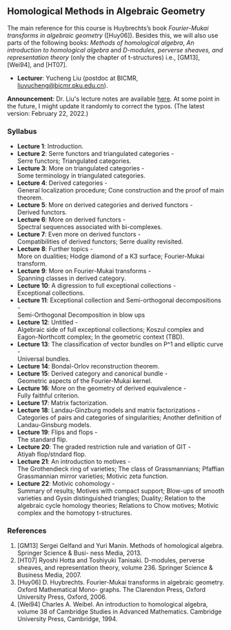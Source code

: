 ## Homological Methods in Algebraic Geometry

The main reference for this course is Huybrechts’s book _Fourier-Mukai transforms in algebraic geometry_ ([Huy06]). Besides this, we will also use parts of the following books: _Methods of homological algebra_, _An introduction to homological algebra_ and _D-modules, perverse sheaves, and representation theory_ (only the chapter of t-structures) i.e., [GM13], [Wei94], and [HT07].

- **Lecturer**: Yucheng Liu (postdoc at BICMR, liuyucheng@bicmr.pku.edu.cn).

**Announcement**: Dr. Liu's lecture notes are available [here](././homoalg2021.pdf). At some point in the future, I might update it randomly to correct the typos. (The latest version: February 22, 2022.)

### Syllabus

- **Lecture 1**: Introduction.
- **Lecture 2**: Serre functors and triangulated categories - <br/>
  Serre functors; Triangulated categories.
- **Lecture 3**: More on triangulated categories - <br/>
  Some terminology in triangulated categories.
- **Lecture 4**: Derived categories - <br/>
  General localization procedure; Cone construction and the proof of main theorem.
- **Lecture 5**: More on derived categories and derived functors - <br/>
  Derived functors.
- **Lecture 6**: More on derived functors - <br/>
  Spectral sequences associated with bi-complexes.
- **Lecture 7**: Even more on derived functors - <br/>
  Compatibilities of derived functors; Serre duality revisited.
- **Lecture 8**: Further topics - <br/>
  More on dualities; Hodge diamond of a K3 surface; Fourier-Mukai transform.
- **Lecture 9**: More on Fourier-Mukai transforms - <br/>
  Spanning classes in derived category.
- **Lecture 10**: A digression to full exceptional collections - <br/>
  Exceptional collections.
- **Lecture 11**: Exceptional collection and Semi-orthogonal decompositions - <br/>
  Semi-Orthogonal Decomposition in blow ups
- **Lecture 12**: Untitled - <br/>
  Algebraic side of full exceptional collections; Koszul complex and Eagon-Northcott complex; In the geometric context (TBD).
- **Lecture 13**: The classification of vector bundles on P^1 and elliptic curve - <br/>
  Universal bundles.
- **Lecture 14**: Bondal-Orlov reconstruction theorem.
- **Lecture 15**: Derived category and canonical bundle - <br/>
  Geometric aspects of the Fourier-Mukai kernel.
- **Lecture 16**: More on the geometry of derived equivalence - <br/>
  Fully faithful criterion.
- **Lecture 17**: Matrix factorization.
- **Lecture 18**: Landau-Ginzburg models and matrix factorizations - <br/>
  Categories of pairs and categories of singularities; Another definition of Landau-Ginsburg models.
- **Lecture 19**: Flips and flops - <br/>
  The standard flip.
- **Lecture 20**: The graded restriction rule and variation of GIT - <br/>
  Atiyah flop/stndard flop.
- **Lecture 21**: An introduction to motives - <br/>
  The Grothendieck ring of varieties; The class of Grassmannians; Pfaffian Grassmannian mirror varieties; Motivic zeta function.
- **Lecture 22**: Motivic cohomology - <br/>
  Summary of results; Motives with compact support; Blow-ups of smooth varieties and Gysin distinguished triangles; Duality; Relation to the algebraic cycle homology theories; Relations to Chow motives; Motivic complex and the homotopy t-structures.


### References

1. [GM13] Sergei Gelfand and Yuri Manin. Methods of homological algebra. Springer Science & Busi- ness Media, 2013.
2. [HT07] Ryoshi Hotta and Toshiyuki Tanisaki. D-modules, perverse sheaves, and representation theory, volume 236. Springer Science & Business Media, 2007.
3. [Huy06] D. Huybrechts. Fourier-Mukai transforms in algebraic geometry. Oxford Mathematical Mono- graphs. The Clarendon Press, Oxford University Press, Oxford, 2006.
4. [Wei94] Charles A. Weibel. An introduction to homological algebra, volume 38 of Cambridge Studies in Advanced Mathematics. Cambridge University Press, Cambridge, 1994.
